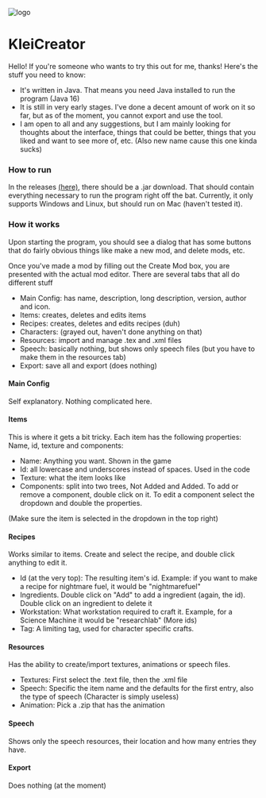 ![logo](https://lab.deepcore.dev/decduck3/kleicreator/-/raw/master/src/resources/dstguimodcreatorlogo.png)
# KleiCreator
Hello! If you're someone who wants to try this out for me, thanks! Here's the stuff you need to know:
 - It's written in Java. That means you need Java installed to run the program (Java 16)
 - It is still in very early stages. I've done a decent amount of work on it so far, but as of the moment, you cannot export and use the tool.
 - I am open to all and any suggestions, but I am mainly looking for thoughts about the interface, things that could be better, things that you liked and want to see more of, etc. (Also new name cause this one kinda sucks)

### How to run
In the releases [(here)](https://lab.deepcore.dev/decduck3/kleicreator/-/tags), there should be a .jar download. That should contain everything necessary to run the program right off the bat. Currently, it only supports Windows and Linux, but should run on Mac (haven't tested it).

### How it works
Upon starting the program, you should see a dialog that has some buttons that do fairly obvious things like make a new mod, and delete mods, etc.

Once you've made a mod by filling out the Create Mod box, you are presented with the actual mod editor. There are several tabs that all do different stuff
 - Main Config: has name, description, long description, version, author and icon.
 - Items: creates, deletes and edits items
 - Recipes: creates, deletes and edits recipes (duh)
 - Characters: (grayed out, haven't done anything on that) 
 - Resources: import and manage .tex and .xml files
 - Speech: basically nothing, but shows only speech files (but you have to make them in the resources tab)
 - Export: save all and export (does nothing)

#### Main Config
Self explanatory. Nothing complicated here.
#### Items
This is where it gets a bit tricky. Each item has the following properties: Name, id, texture and components:
 - Name: Anything you want. Shown in the game
 - Id: all lowercase and underscores instead of spaces. Used in the code
 - Texture: what the item looks like
 - Components: split into two trees, Not Added and Added. To add or remove a component, double click on it. To edit a component select the dropdown and double the properties. 

(Make sure the item is selected in the dropdown in the top right)
#### Recipes
Works similar to items. Create and select the recipe, and double click anything to edit it.

 - Id (at the very top): The resulting item's id. Example: if you want to make a recipe for nightmare fuel, it would be "nightmarefuel"
 - Ingredients. Double click on "Add" to add a ingredient (again, the id). Double click on an ingredient to delete it
 - Workstation: What workstation required to craft it. Example, for a Science Machine it would be "researchlab" (More ids)
 - Tag: A limiting tag, used for character specific crafts. 
#### Resources
Has the ability to create/import textures, animations or speech files. 
 - Textures: First select the .text file, then the .xml file
 - Speech: Specific the item name and the defaults for the first entry, also the type of speech (Character is simply useless)
 - Animation: Pick a .zip that has the animation
#### Speech
Shows only the speech resources, their location and how many entries they have. 
#### Export
Does nothing (at the moment)
